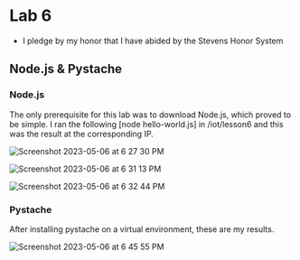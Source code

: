 # Lab 6
  - I pledge by my honor that I have abided by the Stevens Honor System

## Node.js & Pystache

### Node.js
The only prerequisite for this lab was to download Node.js, which proved to be simple. I ran the following [node hello-world.js] in /iot/lesson6 and this was the result at the corresponding IP.

![Screenshot 2023-05-06 at 6 27 30 PM](https://user-images.githubusercontent.com/98351265/236648883-fe9ec416-0066-437a-b6c8-d4ea42546da3.png)

![Screenshot 2023-05-06 at 6 31 13 PM](https://user-images.githubusercontent.com/98351265/236648928-98d2ed40-b03c-40e6-b270-ad3eff727d7c.png)

![Screenshot 2023-05-06 at 6 32 44 PM](https://user-images.githubusercontent.com/98351265/236648974-2a056d2b-f578-4652-97f7-0dfe9da2e2e6.png)


### Pystache

After installing pystache on a virtual environment, these are my results. 

![Screenshot 2023-05-06 at 6 45 55 PM](https://user-images.githubusercontent.com/98351265/236649306-36fb620e-942e-45bd-b44f-9f5aedc9daec.png)

